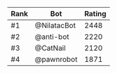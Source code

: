 Rank|Bot|Rating
---|---|---
#1|@NilatacBot|2448
#2|@anti-bot|2220
#3|@CatNail|2120
#4|@pawnrobot|1871
